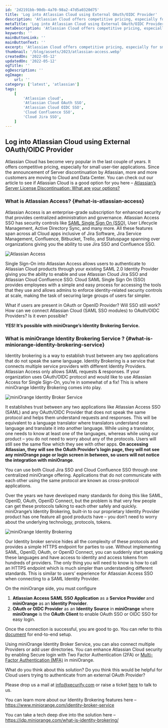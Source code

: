 ```yaml
---
id: '2d2191bb-90db-4a70-98a2-47d5a0320d75'
title: 'Log into Atlassian Cloud using External OAuth/OIDC Provider'
description: 'Atlassian Cloud offers competitive pricing, especially for small user-tiers. Here comes Atlassian Access an enterprise-grade subscription for your SSO needs.'
metaTitle: 'Log into Atlassian Cloud using External OAuth/OIDC Provider'
metaDescription: 'Atlassian Cloud offers competitive pricing, especially for small user-tiers. Here comes Atlassian Access an enterprise-grade subscription for your SSO needs.'
keywords: ''
mainButtonLink: ''
mainButtonText: ''
excerpt: 'Atlassian Cloud offers competitive pricing, especially for small user-tiers. Here comes Atlassian Access an enterprise-grade subscription for your SSO needs.'
thumbnail: '/blog/assets/2023/atlassian-access.webp'
createdOn: '2022-05-12'
updatedOn: '2022-05-12'
ogTitle: ''
ogDescription: ''
ogImage:
    url: ''
category: ['latest', 'atlassian']
tags:
    [
        'Atlassian cloud',
        'Atlassian Cloud OAuth SSO',
        'Atlassian Cloud OIDC SSO',
        'Cloud Confluence SSO',
        'Cloud Jira SSO',
    ]
---
```


## Log into Atlassian Cloud using External OAuth/OIDC Provider

Atlassian Cloud has become very popular in the last couple of years. It offers competitive pricing, especially for small user-tier applications. Since the announcement of Server discontinuation by Atlassian, more and more customers are moving to Cloud and Data Center. You can check out our article to see if Atlassian Cloud is a good option for you here – [Atlassian’s Server License Discontinuation: What are your options?](https://community.atlassian.com/t5/Atlassian-Cloud-Migration/Atlassian-s-Server-License-Discontinuation-What-are-your-options/ba-p/1635739#)

### What is Atlassian Access? {#what-is-atlassian-access}

Atlassian Access is an enterprise-grade subscription for enhanced security that provides centralized administration and governance. Atlassian Access SSO has security controls like [SAML Single Sign On (SSO)](https://www.atlassian.com/software/access/guide/elements/single-sign-on#how-it-works), User Lifecycle Management, Active Directory Sync, and many more. All these features span across all Cloud apps inclusive of Jira Software, Jira Service Management, Confluence, Bitbucket, Trello, and Statuspage spanning over organizations giving you the ability to use Jira SSO and Confluence SSO.

![Atlassian Access](/blog/assets/2023/atlassian-access.webp)

Single Sign-On into Atlassian Access allows users to authenticate to Atlassian Cloud products through your existing SAML 2.0 Identity Provider giving you the ability to enable and use Atlassian Cloud Jira SSO and Atlassian Cloud Confluence SSO. Cloud SAML Single Sign On (SSO) provides employees with a simple and easy process for accessing the tools that they use and allows admins to enforce identity-related security controls at scale, making the task of securing large groups of users far simpler.

What if users are present in OAuth or OpenID Provider? Will SSO still work? How can we connect Atlassian Cloud (SAML SSO modules) to OAuth/OIDC Providers? Is it even possible?

**YES! It’s possible with miniOrange’s Identity Brokering Service.**

### What is miniOrange Identity Brokering Service ? {#what-is-miniorange-identity-brokering-service}

Identity brokering is a way to establish trust between any two applications that do not speak the same language. Identity Brokering is a service that connects multiple service providers with different Identity Providers. Atlassian Access only allows SAML requests & responses. If your organization uses OAuth/OIDC protocol and would like to use Atlassian Access for Single Sign-On, you’re in somewhat of a fix! This is where miniOrange Identity Brokering comes into play.

![miniOrange Identity Broker Service](/blog/assets/2023/identity-broker-service.webp)

It establishes trust between any two applications like Atlassian Access SSO (SAML) and any OAuth/OIDC Provider that does not speak the same protocol and helps them understand requests and responses. This will be equivalent to a language translator where translators understand one language and translate it into another language. While using a translator, one needs to know at least one of the languages, whereas while using our product – you do not need to worry about any of the protocols. Users will still see the same flow which they see with other apps. **On accessing Atlassian, they will see the OAuth Provider’s login page, they will not see any miniOrange page or login screen in between, so users will not notice the integration with miniOrange**.

You can use both Cloud Jira SSO and Cloud Confluence SSO through one centralized miniOrange offering. Applications that do not communicate with each other using the same protocol are known as cross-protocol applications.

Over the years we have developed many standards for doing this like SAML, OpenID, OAuth, OpenID Connect, but the problem is that very few people can get these protocols talking to each other safely and quickly. miniOrange’s Identity Brokering, built-in to our proprietary Identity Provider product has one feature all good products have – you don’t need to worry about the underlying technology, protocols, tokens.

![miniOrange Identity Brokering](/blog/assets/2023/atlassian-miniorange-identity-brokering.webp)

Our Identity broker service hides all the complexity of these protocols and provides a simple HTTPS endpoint for parties to use. Without implementing SAML, OpenID, OAuth, or OpenID Connect, you can suddenly start speaking these languages and have access to identity and access tokens from hundreds of providers. The only thing you will need to know is how to call an HTTPS endpoint which is much simpler than understanding different standards. This is similar to users’ experience for Atlassian Access SSO when connecting to a SAML Identity Provider.

On the miniOrange side, you must configure

1. **Atlassian Access SAML SSO Application** as a **Service Provider** and **miniOrange** as an **Identity Provider**.
2. **OAuth or OIDC Provider** as an **Identity Source** in **miniOrange** where **miniOrange** is the **OAuth Client** to enable OAuth SSO or OIDC SSO for easy login.

Once the connection is successful, you are good to go. You can refer to this [document](https://idp.miniorange.com/what-is-identity-brokering/) for end-to-end setup.

Using miniOrange Identity Broker Service, you can also connect multiple Providers or add user directories. You can enhance Atlassian Cloud security by enabling Secure login with Two Factor Authentication (2FA) or [Multi-Factor Authentication (MFA)](https://idp.miniorange.com/what-is-identity-brokering/) in miniOrange.

What do you think about this solution? Do you think this would be helpful for Cloud users trying to authenticate from an external OAuth Provider?

Please drop us a mail at info@xecurify.com or raise a ticket [here](https://miniorange.atlassian.net/servicedesk/customer/portal/2) to talk to us.

You can learn more about our Identity Brokering features here – https://www.miniorange.com/identity-broker-service

You can take a tech deep dive into the solution here – https://idp.miniorange.com/what-is-identity-brokering/
